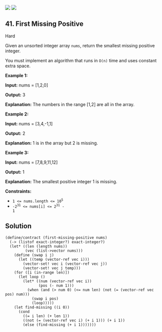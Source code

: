[![](https://img.shields.io/github/stars/LeetCode-in-Racket/LeetCode-in-Racket?label=Stars&style=flat-square)](https://github.com/LeetCode-in-Racket/LeetCode-in-Racket)
[![](https://img.shields.io/github/forks/LeetCode-in-Racket/LeetCode-in-Racket?label=Fork%20me%20on%20GitHub%20&style=flat-square)](https://github.com/LeetCode-in-Racket/LeetCode-in-Racket/fork)

## 41\. First Missing Positive

Hard

Given an unsorted integer array `nums`, return the smallest missing positive integer.

You must implement an algorithm that runs in `O(n)` time and uses constant extra space.

**Example 1:**

**Input:** nums = [1,2,0]

**Output:** 3

**Explanation:** The numbers in the range [1,2] are all in the array.

**Example 2:**

**Input:** nums = [3,4,-1,1]

**Output:** 2

**Explanation:** 1 is in the array but 2 is missing.

**Example 3:**

**Input:** nums = [7,8,9,11,12]

**Output:** 1

**Explanation:** The smallest positive integer 1 is missing.

**Constraints:**

*   <code>1 <= nums.length <= 10<sup>5</sup></code>
*   <code>-2<sup>31</sup> <= nums[i] <= 2<sup>31</sup> - 1</code>

## Solution

```racket
(define/contract (first-missing-positive nums)
  (-> (listof exact-integer?) exact-integer?)
  (let* ((len (length nums))
         (vec (list->vector nums)))
    (define (swap i j)
      (let ((temp (vector-ref vec i)))
        (vector-set! vec i (vector-ref vec j))
        (vector-set! vec j temp)))
    (for ([i (in-range len)])
      (let loop ()
        (let* ((num (vector-ref vec i))
               (pos (- num 1)))
          (when (and (> num 0) (<= num len) (not (= (vector-ref vec pos) num)))
            (swap i pos)
            (loop)))))
    (let find-missing ((i 0))
      (cond
        ((= i len) (+ len 1))
        ((not (= (vector-ref vec i) (+ i 1))) (+ i 1))
        (else (find-missing (+ i 1)))))))
```
